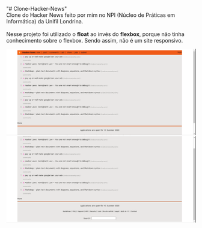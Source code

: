 "# Clone-Hacker-News"  
Clone do Hacker News feito por mim no NPI (Núcleo de Práticas em Informática) da Unifil Londrina.  
<br />
Nesse projeto foi utilizado o **float** ao invés do **flexbox**, porque não tinha conhecimento sobre o flexbox. Sendo assim, não é um site responsivo. 
<br />

![Tela](tela.png)
![Tela](tela2.png)
